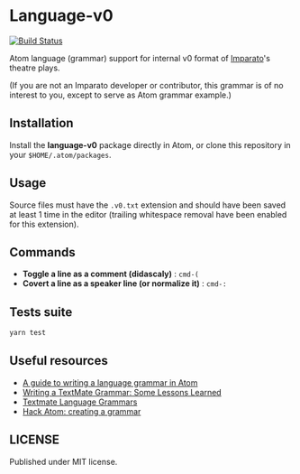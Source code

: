 # Language-v0

[![Build Status](https://travis-ci.org/colinux/language-v0.svg?branch=master)](https://travis-ci.org/colinux/language-v0)

Atom language (grammar) support for internal v0 format of [Imparato](https://www.imparato.io)'s theatre plays.

(If you are not an Imparato developer or contributor, this grammar is of no interest to you, except to serve as Atom grammar example.)

## Installation

Install the **language-v0** package directly in Atom, or clone this repository in your `$HOME/.atom/packages`.

## Usage

Source files must have the `.v0.txt` extension and should have been saved at least 1 time in the editor (trailing whitespace removal have been enabled for this extension).

## Commands

- **Toggle a line as a comment (didascaly)** : `cmd-(`
- **Covert a line as a speaker line (or normalize it)** : `cmd-:`

## Tests suite

```sh
yarn test
```

## Useful resources

- [A guide to writing a language grammar in Atom](https://gist.github.com/Aerijo/b8c82d647db783187804e86fa0a604a1)
- [Writing a TextMate Grammar: Some Lessons Learned](http://www.apeth.com/nonblog/stories/textmatebundle.html)
- [Textmate Language Grammars](http://manual.macromates.com/en/language_grammars.html)
- [Hack Atom: creating a grammar](https://flight-manual.atom.io/hacking-atom/sections/creating-a-grammar/)

## LICENSE

Published under MIT license.
